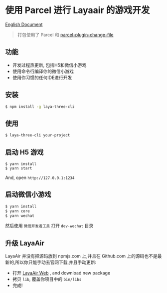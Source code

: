 # 使用 Parcel 进行 Layaair 的游戏开发

[English Document](./README.md)

> 打包使用了 Parcel 和 [parcel-plugin-change-file](https://github.com/ymzuiku/parcel-plugin-change-file)


## 功能

- 开发过程热更新, 包括H5和微信小游戏
- 使用命令行编译你的微信小游戏
- 使用你习惯的任何IDE进行开发


## 安装 

```sh
$ npm install -g laya-three-cli
```

## 使用

```sh
$ laya-three-cli your-project
```

## 启动 H5 游戏

```
$ yarn install
$ yarn start
```
And, open `http://127.0.0.1:1234`

## 启动微信小游戏

```sh
$ yarn install
$ yarn core
$ yarn wechat
```

然后使用 `微信开发者工具` 打开 `dev-wechat` 目录

## 升级 LayaAir

LayaAir 并没有把源码放到 npmjs.com 上,并且在 Github.com 上的源码也不是最新的,所以你只能手动去官网下载,并且手动更新:

- 打开 [LayaAir Web](https://ldc.layabox.com/layadownload/?type=layaair-LayaAir%201.7.19.1%20beta) , and download new package
- 拷贝 `lib`, 覆盖你项目中的 `bin/libs`
- 完成!